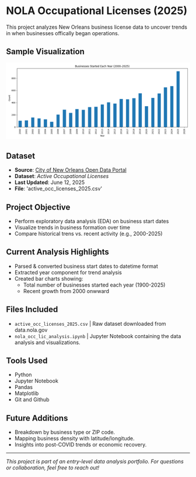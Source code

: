 # NOLA Occupational Licenses (2025)
This project analyzes New Orleans business license data to uncover trends in when businesses offically began operations. 


## Sample Visualization 

![Business Start Trends](business_starts_trend.png)


## Dataset

- **Source**: [City of New Orleans Open Data Portal](https://data.nola.gov/)
- **Dataset**: *Active Occupational Licenses*
- **Last Updated**: June 12, 2025
- **File**: 'active_occ_licenses_2025.csv'


## Project Objective

- Perform exploratory data analysis (EDA) on business start dates
- Visualize trends in business formation over time
- Compare historical trens vs. recent activity (e.g., 2000-2025)


## Current Analysis Highlights 

- Parsed & converted business start dates to datetime format
- Extracted year component for trend analysis
- Created bar charts showing:
  - Total number of businesses started each year (1900-2025)
  - Recent growth from 2000 onwward


## Files Included

- `active_occ_licenses_2025.csv` | Raw dataset downloaded from data.nola.gov 
- `nola_occ_lic_analysis.ipynb` | Jupyter Notebook containing the data analysis and visualizations.


## Tools Used

- Python
- Jupyter Notebook
- Pandas
- Matplotlib
- Git and Github


## Future Additions

- Breakdown by business type or ZIP code.
- Mapping business density with latitude/longitude. 
- Insights into post-COVID trends or economic recovery.


---


*This project is part of an entry-level data analysis portfolio. For questions or collaboration, feel free to reach out!*
